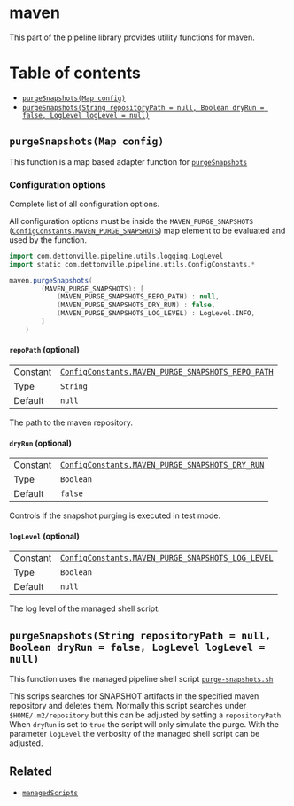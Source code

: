 # maven

This part of the pipeline library provides utility functions for maven.

# Table of contents

* [`purgeSnapshots(Map config)`](#purgesnapshotsmap-config)
* [`purgeSnapshots(String repositoryPath = null, Boolean dryRun = false, LogLevel logLevel = null)`](#purgesnapshotsstring-repositorypath--null-boolean-dryrun--false-loglevel-loglevel--null)

## `purgeSnapshots(Map config)`

This function is a map based adapter function for [`purgeSnapshots`](#purgesnapshotsstring-repositorypath--null-boolean-dryrun--false-loglevel-loglevel--null)

### Configuration options

Complete list of all configuration options.

All configuration options must be inside the `MAVEN_PURGE_SNAPSHOTS`
([`ConfigConstants.MAVEN_PURGE_SNAPSHOTS`](../src/com.dettonville.pipeline/utils/ConfigConstants.groovy))
map element to be evaluated and used by the function.

```groovy
import com.dettonville.pipeline.utils.logging.LogLevel
import static com.dettonville.pipeline.utils.ConfigConstants.*

maven.purgeSnapshots(
        (MAVEN_PURGE_SNAPSHOTS): [
            (MAVEN_PURGE_SNAPSHOTS_REPO_PATH) : null,
            (MAVEN_PURGE_SNAPSHOTS_DRY_RUN) : false,
            (MAVEN_PURGE_SNAPSHOTS_LOG_LEVEL) : LogLevel.INFO,
        ]
    )

```

#### `repoPath` (optional)

|||
|---|---|
|Constant|[`ConfigConstants.MAVEN_PURGE_SNAPSHOTS_REPO_PATH`](../src/com.dettonville.pipeline/utils/ConfigConstants.groovy)|
|Type|`String`|
|Default|`null`|

The path to the maven repository.

#### `dryRun` (optional)

|||
|---|---|
|Constant|[`ConfigConstants.MAVEN_PURGE_SNAPSHOTS_DRY_RUN`](../src/com.dettonville.pipeline/utils/ConfigConstants.groovy)|
|Type|`Boolean`|
|Default|`false`|

Controls if the snapshot purging is executed in test mode.

#### `logLevel` (optional)

|||
|---|---|
|Constant|[`ConfigConstants.MAVEN_PURGE_SNAPSHOTS_LOG_LEVEL`](../src/com.dettonville.pipeline/utils/ConfigConstants.groovy)|
|Type|`Boolean`|
|Default|`null`|

The log level of the managed shell script.

## `purgeSnapshots(String repositoryPath = null, Boolean dryRun = false, LogLevel logLevel = null)`

This function uses the managed pipeline shell script [`purge-snapshots.sh`](../resources/jenkinsPipelineLibrary/managedScripts/shell/maven/purge-snapshots.sh)

This scrips searches for SNAPSHOT artifacts in the specified maven repository and deletes them.
Normally this script searches under `$HOME/.m2/repository` but this can be adjusted by setting a `repositoryPath`.
When `dryRun` is set to `true` the script will only simulate the purge.
With the parameter `logLevel` the verbosity of the managed shell script can be adjusted.

## Related
* [`managedScripts`](managedScripts.md)
